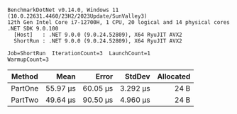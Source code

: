```

BenchmarkDotNet v0.14.0, Windows 11 (10.0.22631.4460/23H2/2023Update/SunValley3)
12th Gen Intel Core i7-12700H, 1 CPU, 20 logical and 14 physical cores
.NET SDK 9.0.100
  [Host]   : .NET 9.0.0 (9.0.24.52809), X64 RyuJIT AVX2
  ShortRun : .NET 9.0.0 (9.0.24.52809), X64 RyuJIT AVX2

Job=ShortRun  IterationCount=3  LaunchCount=1  
WarmupCount=3  

```
| Method  | Mean     | Error    | StdDev   | Allocated |
|-------- |---------:|---------:|---------:|----------:|
| PartOne | 55.97 μs | 60.05 μs | 3.292 μs |      24 B |
| PartTwo | 49.64 μs | 90.50 μs | 4.960 μs |      24 B |
